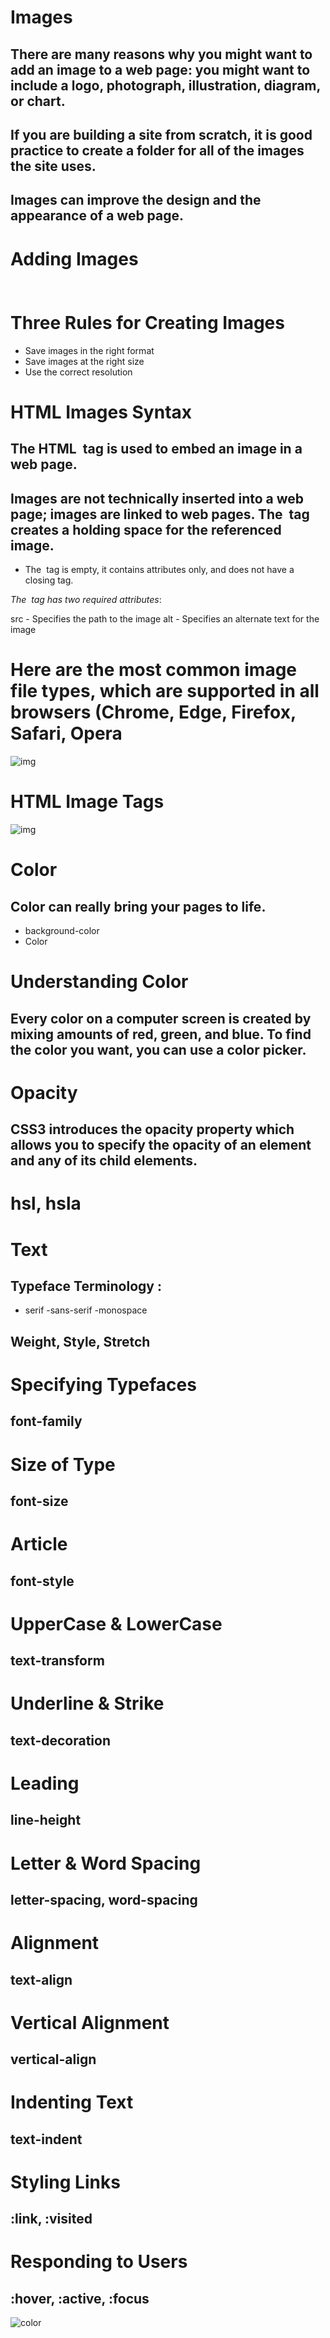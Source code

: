 #  Images
## There are many reasons why you might want to add an image to a web page: you might want to include a logo, photograph, illustration, diagram, or chart.
## If you are building a site from scratch, it is good practice to create a folder for all of the images the site uses.

## Images can improve the design and the appearance of a web page.


# Adding Images
## <img src width height />

# Three Rules for Creating Images
* Save images in the right format
* Save images at the right size
* Use the correct resolution

# HTML Images Syntax
## The HTML <img> tag is used to embed an image in a web page.

## Images are not technically inserted into a web page; images are linked to web pages. The <img> tag creates a holding space for the referenced image.

- The <img> tag is empty, it contains attributes only, and does not have a closing tag.

*The <img> tag has two required attributes*:

src - Specifies the path to the image
alt - Specifies an alternate text for the image

# Here are the most common image file types, which are supported in all browsers (Chrome, Edge, Firefox, Safari, Opera

![img](img.png)

# HTML Image Tags
![img](img2.png)

# Color
##  Color can really bring your pages to life.
- background-color
- Color

# Understanding Color
## Every color on a computer screen is created by mixing amounts of red, green, and blue. To find the color you want, you can use a color picker.

# Opacity
## CSS3 introduces the opacity property which allows you to specify the opacity of an element and any of its child elements.

# hsl, hsla

# Text
## Typeface Terminology :
- serif
-sans-serif
-monospace

## Weight, Style, Stretch

# Specifying Typefaces
## font-family

# Size of Type
##  font-size

# Article
##  font-style

# UpperCase & LowerCase
##  text-transform

#  Underline & Strike
##  text-decoration

# Leading
##  line-height

# Letter & Word Spacing
## letter-spacing, word-spacing

# Alignment
##  text-align

# Vertical Alignment
##  vertical-align

# Indenting Text
##  text-indent

# Styling Links
##  :link, :visited

# Responding to Users
## :hover, :active, :focus

![color](co2.png)